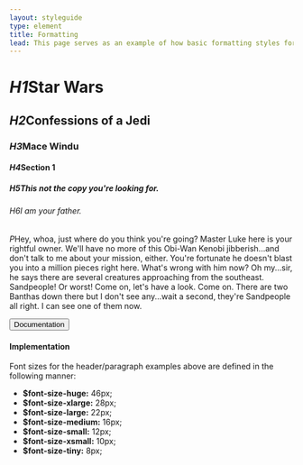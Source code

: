 ```yaml
---
layout: styleguide
type: element
title: Formatting
lead: This page serves as an example of how basic formatting styles for headings and paragraphs will display.  
---
```


<div class="preview font-example">

  <h1><em class="em-yellow-bg">H1</em>Star Wars</h1>
  <h2><em class="em-yellow-bg">H2</em>Confessions of a Jedi</h2>
  <h3><em class="em-yellow-bg">H3</em>Mace Windu</h3>
  <h4><em class="em-yellow-bg">H4</em>Section 1</h4>
  <h5><em class="em-yellow-bg">H5</em>This not the copy you're looking for.</h5>
  <h6><em class="em-yellow-bg">H6</em>I am your father.</h6>
  <p><em class="em-yellow-bg">P</em>Hey, whoa, just where do you think you're going? Master Luke here is your rightful owner. We'll have no more of this Obi-Wan Kenobi jibberish...and don't talk to me about your mission, either. You're fortunate he doesn't blast you into a million pieces right here. What's wrong with him now? Oh my...sir, he says there are several creatures approaching from the southeast. Sandpeople! Or worst! Come on, let's have a look. Come on. There are two Banthas down there but I don't see any...wait a second, they're Sandpeople all right. I can see one of them now.</p>

</div>

<div class="usa-accordion-bordered usa-accordion-docs">
  <button class="usa-button-unstyled usa-accordion-button"
      aria-expanded="true" aria-controls="collapsible-0">
    Documentation
  </button>
  <div id="collapsible-0" aria-hidden="false" class="usa-accordion-content">
    <h4 class="usa-heading">Implementation</h4>
    <p>Font sizes for the header/paragraph examples above are defined in the following manner:</p>
    <ul class="usa-content-list font-sizes">
    	<li><strong>$font-size-huge:</strong> <span class="floatr">46px;</span></li>
    	<li><strong>$font-size-xlarge:</strong> <span class="floatr">28px;</span></li>
    	<li><strong>$font-size-large:</strong> <span class="floatr">22px;</span></li>
    	<li><strong>$font-size-medium:</strong> <span class="floatr">16px;</span></li>
    	<li><strong>$font-size-small:</strong> <span class="floatr">12px;</span></li>
    	<li><strong>$font-size-xsmall:</strong> <span class="floatr">10px;</span></li>
    	<li><strong>$font-size-tiny:</strong> <span class="floatr">8px;</span></li>
    </ul>
  </div>
</div>